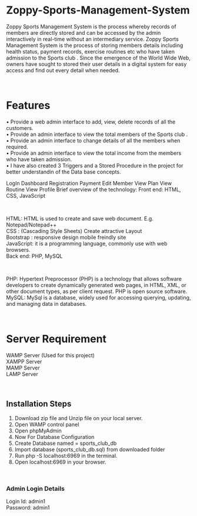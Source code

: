 # Zoppy-Sports-Management-System


Zoppy Sports Management System is the process whereby records of members are directly stored and can be accessed 
by the admin interactively in real-time without an intermediary service. 
Zoppy Sports Management System is the process of storing members details including health status, payment records, 
exercise routines etc who have taken admission to the Sports club . Since the emergence of the World Wide Web, owners 
have sought to stored their user details in a digital system for easy access and find out every detail when needed.

<br>

Features
========
• Provide a web admin interface to add, view, delete records of all the customers.<br> 
• Provide an admin interface to view the total members of the Sports club .<br> 
• Provide an admin interface to change details of all the members when required. <br>
• Provide an admin interface to view the total income from the members who have taken admission.<br>
• I have also created 3 Triggers and a Stored Procedure in the project for better understandin of the Data base concepts. <br>

<p>
LogIn
Dashboard
Registration
Payment
Edit Member
View Plan
View Routine
View Profile
Brief overview of the technology:
Front end: HTML, CSS, JavaScript
</p>
<br>
<p>
HTML: HTML is used to create and save web document. E.g. Notepad/Notepad++<br>
CSS : (Cascading Style Sheets) Create attractive Layout<br>
Bootstrap : responsive design mobile freindly site<br>
JavaScript: it is a programming language, commonly use with web browsers.<br>
Back end: PHP, MySQL<br>
</p>
<br>
<p>
PHP: Hypertext Preprocessor (PHP) is a technology that allows software developers to create dynamically generated 
web pages, in HTML, XML, or other document types, as per client request. PHP is open source software.<br>
MySQL: MySql is a database, widely used for accessing querying, updating, and managing data in databases.
</p>
<br>
<p>

# Server Requirement<br>
WAMP Server (Used for this project)<br>
XAMPP Server<br>
MAMP Server<br>
LAMP Server<br>
</p>
<br>
<p>

<h2>Installation Steps</h2>

1. Download zip file and Unzip file on your local server.<br>
2. Open WAMP control panel <br>
3. Open phpMyAdmin<br>
4. Now For Database Configuration<br>
5. Create Database named = sports_club_db  <br>
6. Import database (sports_club_db.sql) from downloaded folder <br>
7. Run php -S localhost:6969 in the terminal. <br>
8. Open localhost:6969 in your browser. <br>

</p>
<br>
<p>

### Admin Login Details<br>
Login Id: admin1<br>
Password: admin1<br>
 
